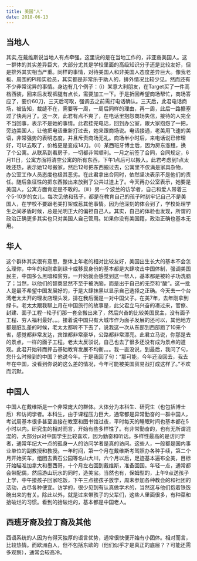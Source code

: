 ```yaml
---
title: 美国"人"
date: 2018-06-13
---
```



## **当地人**

其实,在戴维斯说当地人有点牵强。这里说的是在当地工作的，非亚裔美国人。这一群体的其实差异巨大，大部分尤其是学校里面的高级知识分子还是比较友好，但是排外其实相当严重。同样的事情，对待美国人和非美国人态度差异巨大。像我老板、周围的PI和实验员，其实都是非常乐于助人的，排外情况比较少见。然而还有不少非常诧异的事情。身边有几个例子：（i）某意大利朋友，在Target买了一件高档西装，回来后发现裤腿有点长，需要加工一下。于是折回希望商场帮忙，商场答应了，要价60刀，三天后可取，强调去之前需打电话确认。三天后，此君电话商场，被告知，裁缝不在，需要等一周，一周后同样的理由，再一周，此后一路搪塞过了快两月了。这一次，此君有点不爽了，在电话里抱怨商场失信，接待的人完全不当回事，表示不是她的事情。此君挂完电话，回到办公室，跟大家抱怨了一把，旁边美国人，让他把电话重新打过去，她来跟商场说。电话接通，老美用飞速的美语，非常强势的表明态度，并且斥责商场无礼。商场半小时后，来电话说已修理好，可以去取了，价格更是变成14刀。（ii）某西班牙博士后，因为房东涨租，换了个公寓。从联系到看房子，一切都非常顺利。一月之前签了合同，合同规定，6月11日，公寓方面将清空公寓的所有东西，下午1点后可以搬入。此君考虑到1点太晚还热，表示她12号搬家，然后12号把东西搬过去，公寓里不仅满是家具杂物，办公室工作人员态度也极其恶劣。在此君拿出合同时，依然坚决表示不是他们的责任。随后象征性的把东西搬出来放到了公共过道上了。今天再办公室表示，她要是美国人，公寓方面肯定是不敢的。（iii）另一个波兰的访学者，自己和爱人带着三个5-10岁的女儿。每次见他和孩子，都是在教育自己的孩子时刻牢记自己不是美国人，在学校不要跟老美打架或惹其他事情。因为他深刻的体会到了，学校处理学生之间矛盾时候，总是光明正大的偏袒自己人。其实，自己的体验也发现，所谓的政治正确更多其实也只对美国人自己管用。如果你没有美国籍，政治正确也基本无用。


## **华人**

这个群体其实很有意思，整体上年老的相对比较友好，美国出生长大的基本不会怎么理你，中年的和刚拿到绿卡或移民身份的基本都是大肆攻击中国体制，强调美国民主，中国多么黑暗和贫穷。一开始就会感觉到这一帮人，基本都是被轮子功洗脑了；当然，以他们的智商显然不至于被洗脑，而是出于自己的无奈和“酸”。这一批人是最不希望中国发展好的，于是大肆抹黑以显示自己选择之正确。今天去一个台湾老太太开的理发店理头发，排在我后面是一对中国父子。在美7年，去年刚拿到绿卡。老太太跟我聊上月在中国旅行的故事是，此父君立马兴奋的凑过来，官僚、封建、面子工程···轮子们那一套全搬出来了，然后兴奋的比较美国民主，没有面子工程、穷人福利最好。。。接着说中国只有大城市作为面子发展的还可以，其他地方都是脏乱差的时候，老太太都听不下去了，说我这一次从东部到西部跑了10来个省，感觉都非常发达，宾馆都非常豪华，公路都非常漂亮。此君立马说，你那是去的景点，一样的面子工程。老太太反驳说，自己也去了很多还没有成为景点的道观。此君开始转而抨击基础教育发展不均衡。。。我一直没说，到最后，我问了句，您什么时候到的中国？他说今年。于是我回了句：“那可能，今年还没回去，我去年在中国，没看到你说的这么差的情况，今年可能被美国贸易战打成这样了。”不欢而沉默。

## **中国人**

中国人在戴维斯是一个非常庞大的群体。大体分为本科生、研究生（也包括博士后）和访问学者。本科生，由于课程压力巨大，通常都是异常勤奋的一群中国人，考试周基本很多甚至直接在教室和图书馆过夜，平时每天的睡眠时间也基本都在5小时以内。研究生的相对而言，开始有些多样性了。有非常勤奋的，也有无所谓混混的，大部分pi对中国学生比较喜欢，因为勤奋和听话。多样性最高的是访问学者，通常年纪大一点的孤身一人的访问学者是真的访问。这些人，一般都是国内事业单位的副教授和教授。一年时间，第一个月在戴维斯考驾照办各种手续，第二个月开始买车，组团去黄石公园等名山大川，六个月以后，足迹基本遍布全美，目标开始瞄准加拿大和墨西哥，十个月左右回到戴维斯，准备回国。年轻一点，通常都会带配偶，然后游山玩水的同时，造美宝。当然也有，保姆型的，上午9点送孩子上学，中午接孩子回家吃饭，下午三点接孩子放学，周末参加各种教会的和社团的活动，占尽各种便宜。访学的，很少见到有认真做学术的，当然这与他们抱着铁饭碗出来的有关。除此以外，就是过来带孩子的父辈们，这些人里面很多，有种菜和拾破烂的习惯。看到的拾破烂的，基本都是中国老人。

## **西班牙裔及拉丁裔及其他**

西语系统的人因为有得天独厚的语言优势，通常很快便开始有小团体。相对而言，比较热情。而欧洲白人，但不包括东欧的（他们似乎才是真正的底层？？可能还需多观察），通常会较高冷。


</br></br></br>



